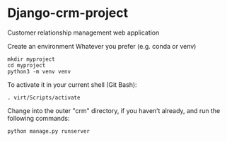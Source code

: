 # Django-crm-project
Customer relationship management web application

Create an environment
Whatever you prefer (e.g. conda or venv)

    mkdir myproject
    cd myproject
    python3 -m venv venv

To activate it in your current shell (Git Bash):

    . virt/Scripts/activate

Change into the outer "crm" directory, if you haven’t already, and run the following commands:

    python manage.py runserver
